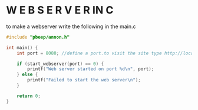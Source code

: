 # W E B S E R V E R    IN  C

to make a webserver write the following in the main.c
```c
#include "pbeep/annon.h" 

int main() {
    int port = 8080; //define a port.to visit the site type http://localhost:8080/

    if (start_webserver(port) == 0) {
        printf("Web server started on port %d\n", port);
    } else {
        printf("Failed to start the web server\n");
    }

    return 0;
}


```